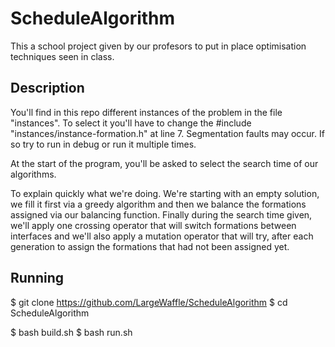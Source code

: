 # ScheduleAlgorithm

This a school project given by our profesors to put in place optimisation techniques seen in class. 

## Description 

You'll find in this repo different instances of the problem in the file "instances". To select it you'll have to change the #include "instances/instance-formation.h" at line 7. Segmentation faults may occur. If so try to run in debug or run it multiple times.

At the start of the program, you'll be asked to select the search time of our algorithms.

To explain quickly what we're doing. We're starting with an empty solution, we fill it first via a greedy algorithm and then we balance the formations assigned via our balancing function. Finally during the search time given, we'll apply one crossing operator that will switch formations between interfaces and we'll also apply a mutation operator that will try, after each generation to assign the formations that had not been assigned yet.

## Running

$ git clone https://github.com/LargeWaffle/ScheduleAlgorithm
$ cd ScheduleAlgorithm

$ bash build.sh
$ bash run.sh

